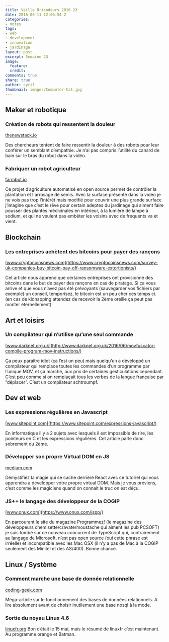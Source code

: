 ```yaml
---
title: Veille Bricodeurs 2016 23
date: 2016-06-11 12:06:54 Z
categories:
- notes
tags:
- web
- development
- innovation
- jardinage
layout: post
excerpt: Semaine 23
image:
  feature: 
  credit: 
comments: true
share: true
author: cyril
thumbnail: images/Computer-Cat.jpg
---
```


## Maker et robotique

### Création de robots qui ressentent la douleur
[thenewstack.io](http://thenewstack.io/researchers-developing-robots-can-feel-pain/)

Des chercheurs tentent de faire ressentir la douleur à des robots pour leur conférer un semblant d’empathie.
Je n’ai pas compris l’utilité du canard de bain sur le bras du robot dans la vidéo.

### Fabriquer un robot agriculteur
[farmbot.io](https://farmbot.io/)

Ce projet d’agriculture automatisé en open source permet de contrôler la plantation et l'arrosage de semis. Avec la surface présenté dans la vidéo je ne vois pas trop l'intérêt mais modifié pour couvrir une plus grande surface j’imagine que c’est le rêve pour certain adeptes du jardinage qui aiment faire pousser des plantes médicinales en intérieur, à la lumière de lampe à sodium, et qui ne veulent pas embêter les voisins avec de fréquents va et vient.

## Blockchain

### Les entreprises achètent des bitcoins pour payer des rançons
[www.cryptocoinsnews.com](https://www.cryptocoinsnews.com/survey-uk-companies-buy-bitcoin-pay-off-ransomware-extortionists/)

Cet article nous apprend que certaines entreprises ont provisionné des bitcoins dans le but de payer des rançons en cas de piratage. Si ça vous arrive et que vous n’avez pas été prévoyants (sauvegarder vos fichiers par exemple) un conseil, temporisez, le bitcoin est un peu cher ces temps ci. (en cas de kidnapping attendez de recevoir la 2ème oreille ça peut pas monter éternellement) 

## Art et loisirs

### Un compilateur qui n’utilise qu’une seul commande
[www.darknet.org.uk](http://www.darknet.org.uk/2016/06/movfuscator-compile-program-mov-instructions/)

Ça peux paraître idiot (ça l’est un peu) mais quelqu’un a développé un compilateur qui remplace toutes les commandes d’un programme par l’unique MOV, et ça marche, aux prix de certaines gesticulations cependant. C’est peu comme si on remplaçait tous les verbes de la langue française par “déplacer”. C’est un compilateur schtroumpf.

## Dev et web

### Les expressions régulières en Javascript
[www.sitepoint.com](https://www.sitepoint.com/expressions-javascript/)

En informatique il y a 2 sujets avec lesquels il est impossible de rire, les pointeurs en C et les expressions régulières. Cet article parle donc sobrement du 2ème.

### Développer son propre Virtual DOM en JS
[medium.com](https://medium.com/@deathmood/how-to-write-your-own-virtual-dom-ee74acc13060#.fcu3mcgsy)

Démystifiez la magie qui se cache derrière React avec ce tutoriel qui vous apprendra à développer votre propre virtual DOM. Mais je vous préviens, c’est comme les magiciens quand on connait le truc on est déçu.

### JS++ le langage des développeur de la COGIP
[www.onux.com](https://www.onux.com/jspp/)

En parcourant le site du magazine Programmez! (le magazine des développeurs chemisette/cravate/moustache qui aiment les pub PCSOFT) je suis tombé sur ce nouveau concurrent de TypeScript qui, contrairement au langage de Microsoft, n’est pas open source (oui cette phrase est irréelle) et incompatible avec les Mac OSX (il n’y a pas de Mac à la COGIP seulement des Minitel et des AS/400). Bonne chance.

## Linux / Système

### Comment marche une base de donnée relationnelle
[coding-geek.com](http://coding-geek.com/how-databases-work/)

Méga-article sur le fonctionnement des bases de données relationnels. A lire absolument avant de choisir inutilement une base nosql à la mode.

### Sortie du noyau Linux 4.6
[linuxfr.org](http://linuxfr.org/news/sortie-du-noyau-linux-4-6)
Bon c’était le 15 mai, mais le résumé de linuxfr c’est maintenant.
Au programme orange et Batman.
